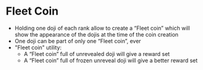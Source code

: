 # Fleet Coin

* Holding one doji of each rank allow to create a “Fleet coin” which will show the appearance of the dojis at the time of the coin creation 
* One doji can be part of only one “Fleet coin”, ever 
* "Fleet coin" utility:
  * A “Fleet coin” full of unrevealed doji will give a reward set 
  * A “Fleet coin” full of frozen unreveal doji will give a better reward set

